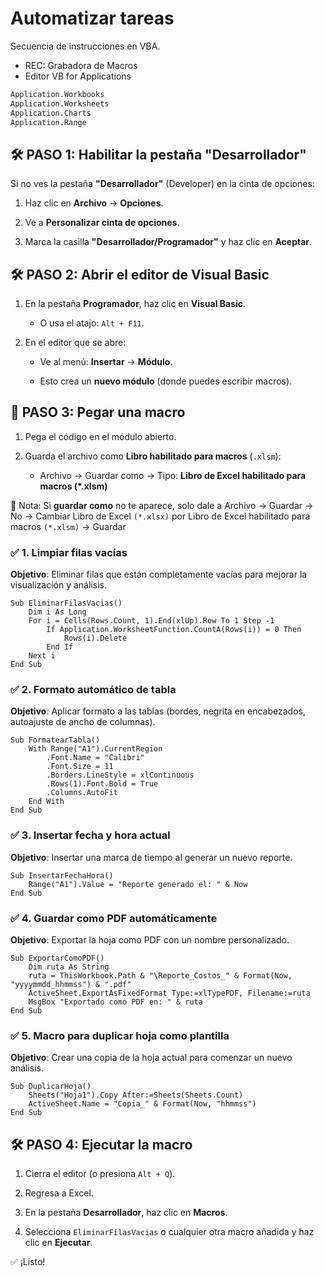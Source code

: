 # Automatizar tareas

Secuencia de instrucciones en VBA.

- REC: Grabadora de Macros
- Editor VB for Applications

```bash
Application.Workbooks
Application.Worksheets
Application.Charts
Application.Range
```

## 🛠 PASO 1: Habilitar la pestaña "Desarrollador"

Si no ves la pestaña **"Desarrollador"** (Developer) en la cinta de opciones:

1. Haz clic en **Archivo** → **Opciones**.
    
2. Ve a **Personalizar cinta de opciones**.
    
3. Marca la casilla **"Desarrollador/Programador"** y haz clic en **Aceptar**.
    

## 🛠 PASO 2: Abrir el editor de Visual Basic

1. En la pestaña **Programador**, haz clic en **Visual Basic**.
    
    - O usa el atajo: `Alt + F11`.
        
2. En el editor que se abre:
    
    - Ve al menú: **Insertar** → **Módulo**.
        
    - Esto crea un **nuevo módulo** (donde puedes escribir macros).
        

## 🧾 PASO 3: Pegar una macro

1. Pega el código en el módulo abierto.
    
2. Guarda el archivo como **Libro habilitado para macros** (`.xlsm`):
    
    - Archivo → Guardar como → Tipo: **Libro de Excel habilitado para macros (*.xlsm)**
        

📌 Nota: Si **guardar como** no te aparece, solo dale a Archivo → Guardar → No → Cambiar Libro de Excel `(*.xlsx)` por Libro de Excel habilitado para macros `(*.xlsm)` → Guardar

### ✅ 1. **Limpiar filas vacías**

**Objetivo**: Eliminar filas que están completamente vacías para mejorar la visualización y análisis.

```vba
Sub EliminarFilasVacias()
    Dim i As Long
    For i = Cells(Rows.Count, 1).End(xlUp).Row To 1 Step -1
        If Application.WorksheetFunction.CountA(Rows(i)) = 0 Then
            Rows(i).Delete
        End If
    Next i
End Sub
```

### ✅ 2. **Formato automático de tabla**

**Objetivo**: Aplicar formato a las tablas (bordes, negrita en encabezados, autoajuste de ancho de columnas).

```vba
Sub FormatearTabla()
    With Range("A1").CurrentRegion
        .Font.Name = "Calibri"
        .Font.Size = 11
        .Borders.LineStyle = xlContinuous
        .Rows(1).Font.Bold = True
        .Columns.AutoFit
    End With
End Sub
```

### ✅ 3. **Insertar fecha y hora actual**

**Objetivo**: Insertar una marca de tiempo al generar un nuevo reporte.

```vba
Sub InsertarFechaHora()
    Range("A1").Value = "Reporte generado el: " & Now
End Sub
```

### ✅ 4. **Guardar como PDF automáticamente**

**Objetivo**: Exportar la hoja como PDF con un nombre personalizado.

```vba
Sub ExportarComoPDF()
    Dim ruta As String
    ruta = ThisWorkbook.Path & "\Reporte_Costos_" & Format(Now, "yyyymmdd_hhmmss") & ".pdf"
    ActiveSheet.ExportAsFixedFormat Type:=xlTypePDF, Filename:=ruta
    MsgBox "Exportado como PDF en: " & ruta
End Sub
```

### ✅ 5. **Macro para duplicar hoja como plantilla**

**Objetivo**: Crear una copia de la hoja actual para comenzar un nuevo análisis.

```vba
Sub DuplicarHoja()
    Sheets("Hoja1").Copy After:=Sheets(Sheets.Count)
    ActiveSheet.Name = "Copia_" & Format(Now, "hhmmss")
End Sub
```

## 🛠 PASO 4: Ejecutar la macro

1. Cierra el editor (o presiona `Alt + Q`).
    
2. Regresa a Excel.
    
3. En la pestaña **Desarrollador**, haz clic en **Macros**.
    
4. Selecciona `EliminarFilasVacias` o cualquier otra macro añadida y haz clic en **Ejecutar**.
    

✅ ¡Listo!





